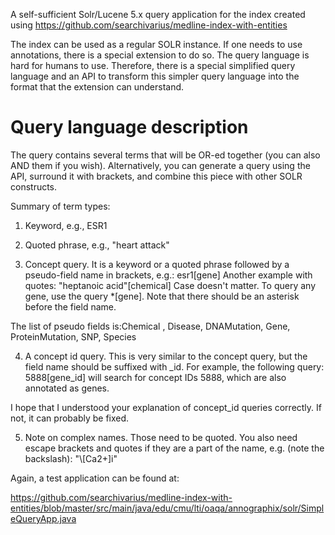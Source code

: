A self-sufficient Solr/Lucene 5.x query application for the index created using https://github.com/searchivarius/medline-index-with-entities

The index can be used as a regular SOLR instance. If one needs to use annotations, there is a special extension to do so. The query language is hard for humans to use. Therefore, there is a special simplified query language and an API to transform this simpler query language into the format that the extension can understand.

Query language description
==

The query contains several terms that will be OR-ed together (you can also AND them if you wish). Alternatively, you can generate a query using the API, surround it with brackets, and combine this piece with other SOLR constructs.

Summary of term types:

1) Keyword, e.g., ESR1

2) Quoted phrase, e.g., "heart attack"

3) Concept query. It is a keyword or a quoted phrase followed by a pseudo-field name in brackets, e.g.:
esr1[gene]
Another example with quotes:
"heptanoic acid"[chemical]
Case doesn't matter. To query any gene, use the query *[gene]. Note that there should be an asterisk before the field name.

The list of pseudo fields is:Chemical , Disease, DNAMutation, Gene, ProteinMutation, SNP, Species

4) A concept id query. This is very similar to the concept query, but the field name should be suffixed with _id. For example, the following query:
5888[gene_id]
will search for concept IDs 5888, which are also annotated as genes.

I hope that I understood your explanation of concept_id queries correctly. If not, it can probably be fixed.

5) Note on complex names. Those need to be quoted. You also need escape brackets and quotes if they are a part of the name, e.g. (note the backslash):
"\\[Ca2+]i"

Again, a test application can be found at:

https://github.com/searchivarius/medline-index-with-entities/blob/master/src/main/java/edu/cmu/lti/oaqa/annographix/solr/SimpleQueryApp.java
